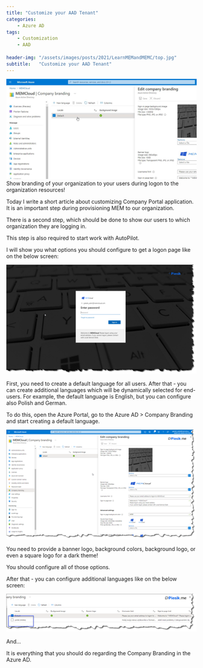 ```yaml
---
title: "Customize your AAD Tenant"
categories:
    - Azure AD
tags:
    - Customization
    - AAD

header-img: "/assets/images/posts/2021/LearnMEMandMEMC/top.jpg"
subtitle:   "Customize your AAD Tenant"
---
```

![Customize your AAD Tenant"](/assets/images/posts/2021/AADCustomization/top.jpg)Show branding of your organization to your users during logon to the organization resources!

Today I write a short article about customizing Company Portal application. It is an important step during provisioning MEM to our organization.

There is a second step, which should be done to show our users to which organization they are logging in.

This step is also required to start work with AutoPilot.

I will show you what options you should configure to get a logon page like on the below screen:

![Customize your AAD Tenant"](/assets/images/posts/2021/AADCustomization/01.png)

First, you need to create a default language for all users. After that - you can create additional languages which will be dynamically selected for end-users. For example, the default language is English, but you can configure also Polish and German.

To do this, open the Azure Portal, go to the Azure AD > Company Branding and start creating a default language.

![Customize your AAD Tenant"](/assets/images/posts/2021/AADCustomization/02.png)

You need to provide a banner logo, background colors, background logo, or even a square logo for a dark theme!

You should configure all of those options.

After that - you can configure additional languages like on the below screen:

![Customize your AAD Tenant"](/assets/images/posts/2021/AADCustomization/03.png)

And...

It is everything that you should do regarding the Company Branding in the Azure AD.
